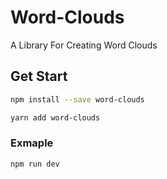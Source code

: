 # Word-Clouds

A Library For Creating Word Clouds

## Get Start

```bash
npm install --save word-clouds

yarn add word-clouds
```

### Exmaple

```bash
npm run dev
```

